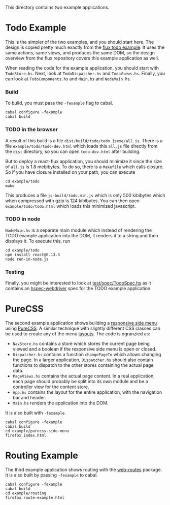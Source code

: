 This directory contains two example applications.

# Todo Example

This is the simpler of the two examples, and you should start here.  The design
is copied pretty much exactly from the [flux todo
example](https://github.com/facebook/flux/tree/master/examples/flux-todomvc).
It uses the same actions, same views, and produces the same DOM, so the design
overview from the flux repository covers this example application as well.

When reading the code for the example application, you should start with `TodoStore.hs`.  Next, look
at `TodoDispatcher.hs` and `TodoViews.hs`.  Finally, you can look at `TodoComponents.hs` and
`Main.hs` and `NodeMain.hs`.

### Build

To build, you must pass the `-fexample` flag to cabal.

~~~
cabal configure -fexample
cabal build
~~~

### TODO in the browser

A result of this build is a file `dist/build/todo/todo.jsexe/all.js`.  There is a file
`example/todo/todo-dev.html` which loads this `all.js` file directly from the `dist` directory, so you
can open `todo-dev.html` after building.

But to deploy a react-flux application, you should minimize it since the size of `all.js` is 1.8
mebibytes.  To do so, there is a `Makefile` which calls closure.  So if you have closure installed
on your path, you can execute

~~~
cd example/todo
make
~~~

This produces a file `js-build/todo.min.js` which is only 500 kibibytes which when compressed with
gzip is 124 kibibytes.  You can then open `example/todo/todo.html` which loads this minimized javascript.

### TODO in node

`NodeMain.hs` is a separate main module which instead of rendering the TODO example application into the DOM,
it renders it to a string and then displays it.  To execute this, run

~~~
cd example/todo
npm install react@0.13.3
node run-in-node.js
~~~

### Testing

Finally, you might be interested to look at
[test/spec/TodoSpec.hs](https://bitbucket.org/wuzzeb/react-flux/src/tip/test/spec/TodoSpec.hs) as it
contains an [hspec-webdriver](https://hackage.haskell.org/package/hspec-webdriver) spec for the TODO
example application.

# PureCSS

The second example application shows building a [responsive side
menu](http://purecss.io/layouts/side-menu/) using [PureCSS](http://purecss.io/).  A similar
technique with slightly different CSS classes can be used to create any of the menu
[layouts](http://purecss.io/layouts/).  The code is ogranzied as:

* `NavStore.hs` contains a store which stores the current page being viewed and a boolean if the
  responsive side menu is open or closed.
* `Dispatcher.hs` contains a function `changePageTo` which allows changing the page.  In a larger
  application, `Dispatcher.hs` should also contain functions to dispatch to the other stores
  containing the actual page data.
* `PageViews.hs` contains the actual page content.  In a real application, each page should probably
  be split into its own module and be a controller view for the content store.
* `App.hs` contains the layout for the entire application, with the navigation bar and header.
* `Main.hs` renders the application into the DOM.

It is also built with `-fexample`.

~~~
cabal configure -fexample
cabal build
cd example/purecss-side-menu
firefox index.html
~~~

# Routing Example

The third example application shows routing with the [web-routes](https://hackage.haskell.org/package/web-routes) package.
It is also built by passing `-fexample` to cabal.

~~~
cabal configure -fexample
cabal build
cd example/routing
firefox route-example.html
~~~

